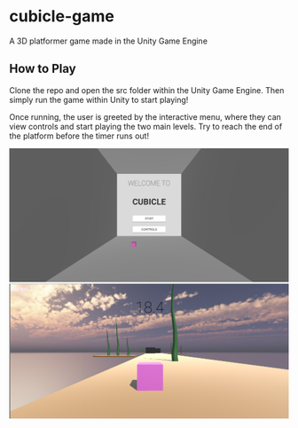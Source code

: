 # cubicle-game
A 3D platformer game made in the Unity Game Engine

## How to Play
Clone the repo and open the src folder within the Unity Game Engine. Then simply run the game within Unity to start playing!

Once running, the user is greeted by the interactive menu, where they can view controls and start playing the two main levels.  Try to reach the end of the platform before the timer runs out!

![alt text](https://github.com/mbifeld/cubicle-game/blob/master/src/Images/mainMenu.png?raw=true)
![alt text](https://github.com/mbifeld/cubicle-game/blob/master/src/Images/inGame.png?raw=true)
